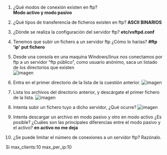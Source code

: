 
1. ¿Qué modos de conexión existen en ftp?  
**Modo activo y modo pasivo**

2. ¿Qué tipos de transferencia de ficheros existen en ftp?
**ASCII**
**BINARIOS**
3. ¿Dónde se realiza la configuración del servidor ftp?
**etc/vsftpd.conf**
4. Tenemos que subir un fichero a un servidor ftp ¿Cómo lo harías?
**#ftp 'ip'**
**put fichero**
6. Desde una consola en una maquina Windows/linux nos conectamos por ftp a un servidor “ftp público”, como usuario anónimo, saca un listado de los directorios que existen  
![imagen](https://github.com/user-attachments/assets/fd6c78e9-dc3a-437b-9f10-f8e2a082e888)

7. Entra en el primer directorio de la lista de la cuestión anterior.
![imagen](https://github.com/user-attachments/assets/d768a5d0-99f6-4ac6-b959-df3c664f908c)

9. Lista los archivos del directorio anterior,  y descárgate el primer fichero de la lista.
![imagen](https://github.com/user-attachments/assets/dd0b382a-5402-40e4-ac7b-2b40a17a148c)

10. Intenta subir un fichero tuyo a dicho servidor, ¿Qué ocurre?
![imagen](https://github.com/user-attachments/assets/917597b4-c84d-4f7c-a584-bf519198db96)

11. Intenta descargar un archivo en modo pasivo y otro en modo activo ¿Es posible? ¿Cuáles son las principales diferencias entre el modo pasivo y el activo?
**en activo no me deja**
12. ¿Se puede limitar el número de conexiones a un servidor ftp? Razónalo.

Si
max_clients:10
max_per_ip:10







